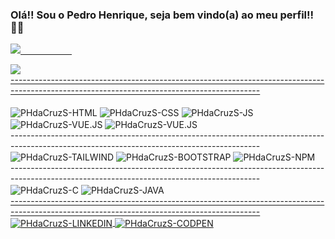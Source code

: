 ### Olá!! Sou o Pedro Henrique, seja bem vindo(a) ao meu perfil!! 🤙🏾

<div>
  <a href="https://github.com/PHdaCruzSantos">
  
 <img heigth="180em" src="https://github-readme-status.vercel.app/api/top-langs/?username=PHdaCruzSantos&layout=radical&langs_count=16&theme=dracula"/>⠀⠀⠀⠀⠀⠀⠀⠀
 
 <img heigth="180em" src="https://github-readme-status.vercel.app/api?username=PHdaCruzSantos&show_icns=true&theme=radical&incluide_all_commits=true&count_private=true" />
</div>
 --------------------------------------------------------------------------------------------------------------------------------------------
<div style="display: inline-block" ><br>
  <img align="center" alt="PHdaCruzS-HTML"  src="https://img.shields.io/badge/HTML5-E34F26?style=for-the-badge&logo=html5&logoColor=white">
  <img align="center" alt="PHdaCruzS-CSS"   src="https://img.shields.io/badge/CSS3-1572B6?style=for-the-badge&logo=css3&logoColor=white">
  <img align="center" alt="PHdaCruzS-JS"    src="https://img.shields.io/badge/JavaScript-F7DF1E?style=for-the-badge&logo=JavaScript&logoColor=white">
  <img align="center" alt="PHdaCruzS-VUE.JS" src="https://img.shields.io/badge/Vue.js-35495E?style=for-the-badge&logo=vue.js&logoColor=4FC08D">
  <img align="center" alt="PHdaCruzS-VUE.JS" src="https://img.shields.io/badge/Figma-F24E1E?style=for-the-badge&logo=figma&logoColor=white">
  <br>
  --------------------------------------------------------------------------------------------------------------------------------------------
  <br>
  <img align="center" alt="PHdaCruzS-TAILWIND" src="https://img.shields.io/badge/Tailwind_CSS-38B2AC?style=for-the-badge&logo=tailwind-css&logoColor=white">
  <img align="center" alt="PHdaCruzS-BOOTSTRAP" src="https://img.shields.io/badge/Bootstrap-563D7C?style=for-the-badge&logo=bootstrap&logoColor=white">
  <img align="center" alt="PHdaCruzS-NPM" src="https://img.shields.io/badge/npm-CB3837?style=for-the-badge&logo=npm&logoColor=white"> 
  <br>
  --------------------------------------------------------------------------------------------------------------------------------------------
  <br>
  <img align="center" alt="PHdaCruzS-C" src="https://img.shields.io/badge/C-00599C?style=for-the-badge&logo=c&logoColor=white"> 
  <img align="center" alt="PHdaCruzS-JAVA" src="https://img.shields.io/badge/Java-ED8B00?style=for-the-badge&logo=openjdk&logoColor=white"> 
</div>
--------------------------------------------------------------------------------------------------------------------------------------------
<br>

<div style="display: inline-block">
  <a href="https://www.linkedin.com/in/pedro-henrique-da-cruz-santos-669748243/" target="_blank"> 
    <img align="center" alt="PHdaCruzS-LINKEDIN" src="https://img.shields.io/badge/LinkedIn-0077B5?style=for-the-badge&logo=linkedin&logoColor=white">
  </a>
  <a href="https://codepen.io/phdacruzsantos" target="_blank">
    <img align="center" alt="PHdaCruzS-CODPEN" src="https://img.shields.io/badge/Codepen-000000?style=for-the-badge&logo=codepen&logoColor=white">
  </a> 
</div>
